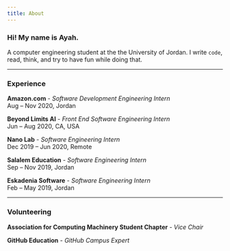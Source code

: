 ```yaml
---
title: About
---
```


### Hi! My name is Ayah.

A computer engineering student at the the University of Jordan. I write `code`, read, think, and try to have fun while doing that.

---

### Experience

**Amazon.com** - *Software Development Engineering Intern*  
Aug – Nov 2020, Jordan  

**Beyond Limits AI** - *Front End Software Engineering Intern*  
Jun – Aug 2020, CA, USA  

**Nano Lab** - *Software Engineering Intern*  
Dec 2019 – Jun 2020, Remote  

**Salalem Education** - *Software Engineering Intern*  
Sep – Nov 2019, Jordan  

**Eskadenia Software** - *Software Engineering Intern*  
Feb – May 2019, Jordan  

---

### Volunteering


**Association for Computing Machinery Student Chapter** - *Vice Chair*  

**GitHub Education** - *GitHub Campus Expert*  
